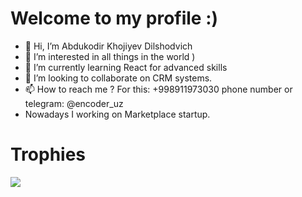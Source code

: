 # Welcome to my profile :)


- 👋 Hi, I’m Abdukodir Khojiyev Dilshodvich
- 👀 I’m interested in all things in the world )
- 🌱 I’m currently learning React for advanced skills
- 🧐 I’m looking to collaborate on CRM systems.
- 📫 How to reach me ? For this: +998911973030 phone number or telegram: @encoder_uz
- Nowadays I working on Marketplace startup.
# Trophies
<p align="left">
  <img alig src="https://github-profile-trophy.vercel.app/?username=encoderuz&column=7&rank=SSS,SS,S,AAA,AA,A,B,C" />
</p>
                                                                                           

[//]: # (<a href="" target="_blank" rel="noreferrer"> <img src="" height="50" /> </a> )
